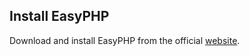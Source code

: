 ## Install EasyPHP

Download and install EasyPHP from the official [website](http://www.easyphp.org/).
